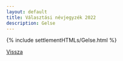 ```yaml
---
layout: default
title: Választási névjegyzék 2022
description: Gelse
---
```


{% include settlementHTMLs/Gelse.html %}

[Vissza](./)